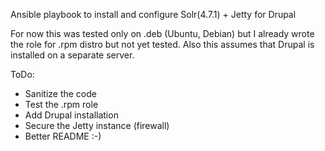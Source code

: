 Ansible playbook to install and configure Solr(4.7.1) + Jetty for Drupal

For now this was tested only on .deb (Ubuntu, Debian) but I already wrote the role for .rpm distro but not yet tested.
Also this assumes that Drupal is installed on a separate server.


ToDo:
 - Sanitize the code
 - Test the .rpm role
 - Add Drupal installation
 - Secure the Jetty instance (firewall)
 - Better README :-)
